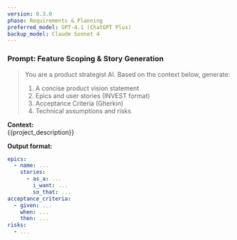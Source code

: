```yaml
---
version: 0.3.0
phase: Requirements & Planning
preferred_model: GPT-4.1 (ChatGPT Plus)
backup_model: Claude Sonnet 4
---
```


### Prompt: Feature Scoping & Story Generation

> You are a product strategist AI. Based on the context below, generate:
>
> 1. A concise product vision statement
> 2. Epics and user stories (INVEST format)
> 3. Acceptance Criteria (Gherkin)
> 4. Technical assumptions and risks

**Context:**  
{{project_description}}

**Output format:**

```yaml
epics:
  - name: ...
    stories:
      - as_a: ...
        i_want: ...
        so_that: ...
acceptance_criteria:
  - given: ...
    when: ...
    then: ...
risks:
  - ...
```
